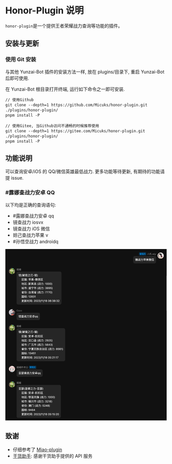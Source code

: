 # Honor-Plugin 说明

`honor-plugin`是一个提供王者荣耀战力查询等功能的插件。

## 安装与更新

### 使用 Git 安装

与其他 Yunzai-Bot 插件的安装方法一样, 放在 plugins/目录下, 重启 Yunzai-Bot 后即可使用.

在 Yunzai-Bot 根目录打开终端, 运行如下命令之一即可安装.

```
// 使用Github
git clone --depth=1 https://github.com/Micuks/honor-plugin.git ./plugins/honor-plugin/
pnpm install -P

// 使用Gitee, 当Github访问不通畅的时候推荐使用
git clone --depth=1 https://gitee.com/Micuks/honor-plugin.git ./plugins/honor-plugin/
pnpm install -P
```

## 功能说明

可以查询安卓/iOS 的 QQ/微信英雄最低战力. 更多功能等待更新, 有期待的功能请提 issue.

### #露娜查战力安卓 QQ

以下均是正确的查询语句:

- #露娜查战力安卓 qq
- 镜查战力 iosvx
- 镜查战力 iOS 微信
- 妲己查战力苹果 v
- #孙悟空战力 androidq

![](./resources/readme/proficiency-query-sample.png)

## 致谢

- 仔细参考了 [Miao-plugin](https://github.com/yoimiya-kokomi/miao-plugin)
- [干货助手](使用了干货助手): 感谢干货助手提供的 API 服务

